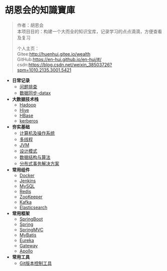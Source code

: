 # 胡恩会的知識寶庫

> 作者：胡恩会   
> 本项目目的：构建一个大而全的知识宝库，记录学习的点点滴滴，方便查看及复习    
>
> 个人主页：    
> Gitee:http://huenhui.gitee.io/wealth    
> GitHub:https://en-hui.github.io/en-hui/#/   
> csdn:https://blog.csdn.net/weixin_38503726?spm=1010.2135.3001.5421

- **日常记录**
  - [问题排查](日常记录/问题排查/)
  - [数据同步-datax](日常记录/数据同步/datax.md)
- **大数据技术栈**
  - [Hadoop](大数据技术栈/Hadoop/)
  - [Hive](大数据技术栈/Hive/)
  - [HBase](大数据技术栈/HBase/)
  - [kerberos](大数据技术栈/kerberos/)
- **夯实基础**
  - [计算机及操作系统](夯实基础/计算机及操作系统/)
  - [多线程](夯实基础/多线程/)
  - [JVM](夯实基础/JVM/)
  - [设计模式](夯实基础/设计模式/)
  - [数据结构与算法](夯实基础/数据结构与算法/)
  - [分布式事务解决方案](夯实基础/分布式事务解决方案/)
- **常用组件**
  - [Docker](常用组件/容器及编排工具/)
  - [Jenkins](常用组件/Jenkins/)
  - [MySQL](常用组件/MySQL/)
  - [Redis](常用组件/Redis/)
  - [ZooKeeper](常用组件/ZooKeeper/)
  - [Kafka](常用组件/Kafka/)
  - [Elasticsearch](常用组件/Elasticsearch/)
- **常用框架**
  - [SpringBoot](常用框架/Springboot/README.md)
  - [Spring](常用框架/Spring/README.md)
  - [SpringMVC](常用框架/SpringMVC/)
  - [MyBatis](常用框架/MyBatis/)
  - [Eureka](常用框架/Eureka/)
  - [Gateway](常用框架/Gateway/)
  - [Apollo](常用框架/Apollo/)
- **常用工具**
  - [Git版本控制工具](常用工具/Git/README.md)

